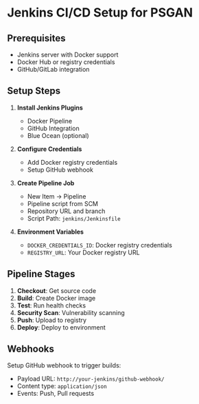 # Jenkins CI/CD Setup for PSGAN

## Prerequisites
- Jenkins server with Docker support
- Docker Hub or registry credentials
- GitHub/GitLab integration

## Setup Steps

1. **Install Jenkins Plugins**
   - Docker Pipeline
   - GitHub Integration
   - Blue Ocean (optional)

2. **Configure Credentials**
   - Add Docker registry credentials
   - Setup GitHub webhook

3. **Create Pipeline Job**
   - New Item → Pipeline
   - Pipeline script from SCM
   - Repository URL and branch
   - Script Path: `jenkins/Jenkinsfile`

4. **Environment Variables**
   - `DOCKER_CREDENTIALS_ID`: Docker registry credentials
   - `REGISTRY_URL`: Your Docker registry URL

## Pipeline Stages
1. **Checkout**: Get source code
2. **Build**: Create Docker image
3. **Test**: Run health checks
4. **Security Scan**: Vulnerability scanning
5. **Push**: Upload to registry
6. **Deploy**: Deploy to environment

## Webhooks
Setup GitHub webhook to trigger builds:
- Payload URL: `http://your-jenkins/github-webhook/`
- Content type: `application/json`
- Events: Push, Pull requests
